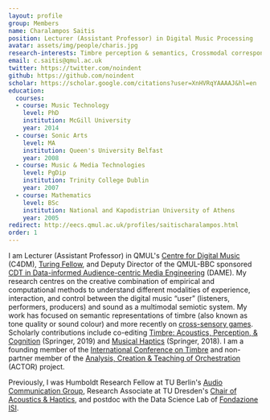 ```yaml
---
layout: profile
group: Members
name: Charalampos Saitis
position: Lecturer (Assistant Professor) in Digital Music Processing
avatar: assets/img/people/charis.jpg
research-interests: Timbre perception & semantics, Crossmodal correspondences, Musical/sonic interaction, Musical acoustics & haptics
email: c.saitis@qmul.ac.uk
twitter: https://twitter.com/noindent
github: https://github.com/noindent
scholar: https://scholar.google.com/citations?user=XnHVRqYAAAAJ&hl=en
education:
  courses:
  - course: Music Technology
    level: PhD
    institution: McGill University
    year: 2014
  - course: Sonic Arts
    level: MA
    institution: Queen's University Belfast
    year: 2008
  - course: Music & Media Technologies
    level: PgDip
    institution: Trinity College Dublin
    year: 2007
  - course: Mathematics
    level: BSc
    institution: National and Kapodistrian University of Athens
    year: 2005
redirect: http://eecs.qmul.ac.uk/profiles/saitischaralampos.html
order: 1
---
```


I am Lecturer (Assistant Professor) in QMUL's [Centre for Digital Music](https://c4dm.eecs.qmul.ac.uk/) (C4DM), [Turing Fellow](https://www.turing.ac.uk/people/researchers/charalampos-saitis), and Deputy Director of the QMUL-BBC sponsored [CDT in Data-informed Audience-centric Media Engineering](https://dame.qmul.ac.uk/) (DAME).
My research centres on the creative combination of empirical and computational methods to understand different modalities of experience, interaction, and control between the digital music “user” (listeners, performers, producers) and sound as a multimodal semiotic system. 
My work has focused on semantic representations of timbre (also known as tone quality or sound colour) and more recently on [cross-sensory games](https://www.seeingmusic.app/). Scholarly contributions include co-editing [Timbre: Acoustics, Perception, & Cognition](https://link.springer.com/book/10.1007/978-3-030-14832-4) (Springer, 2019) and [Musical Haptics](https://link.springer.com/book/10.1007%2F978-3-319-58316-7) (Springer, 2018). I am a founding member of the [International Conference on Timbre](https://timbre2020.mus.auth.gr/) and non-partner member of the [Analysis, Creation & Teaching of Orchestration](https://www.actorproject.org/) (ACTOR) project.

Previously, I was Humboldt Research Fellow at TU Berlin's [Audio Communication Group](https://www.ak.tu-berlin.de/menue/fachgebiet_audiokommunikation/), Research Associate at TU Dresden's [Chair of Acoustics & Haptics](https://tu-dresden.de/ing/elektrotechnik/ias/aha), and postdoc with the Data Science Lab of [Fondazione ISI](https://www.isi.it/en/home). 
